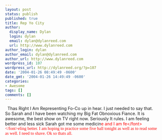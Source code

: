 ```yaml
---
layout: post
status: publish
published: true
title: Rep Yo City
author:
  display_name: Dylan
  login: dylan
  email: dylan@dylanreed.com
  url: http://www.dylanreed.com
author_login: dylan
author_email: dylan@dylanreed.com
author_url: http://www.dylanreed.com
wordpress_id: 107
wordpress_url: http://dylanreed.org/?p=107
date: '2004-01-26 08:49:49 -0600'
date_gmt: '2004-01-26 14:49:49 -0600'
categories:
- Awesome
tags: []
comments: []
---
```

<p>&nbsp;&nbsp;Thas Right I Am Representing Fo-Co up in hear. I just needed to say that. So Sarah and I have been watching my Big Fat Obnoxious Fiance. It is awesome, the best show on TV right now. Seriously It rules. I am feeling better and less sick Sarah got me some medicin<font color="#FF0000">e and I am fe<&#47;font><font face="'Times New Roman',Times,serif"><&#47;font>eling better. I am hoping to practice some five ball tonight as well as to read some as well. I need to shave. Ok so thats all.</p>

